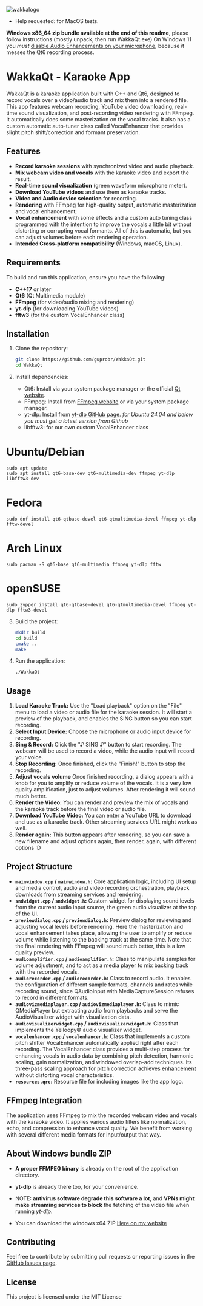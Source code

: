 
![wakkalogo](https://github.com/user-attachments/assets/0dc389ce-0678-4eaf-a888-04ba306ff2b4)

- Help requested: for MacOS tests. 

**Windows x86_64 zip bundle available at the end of this readme**, please follow instructions (mostly unpack, then run WakkaQt.exe)
On Windows 11 you *must* [disable Audio Enhancements on your microphone](https://support.microsoft.com/en-us/topic/disable-audio-enhancements-0ec686c4-8d79-4588-b7e7-9287dd296f72#:~:text=To%20disable%20audio%20enhancements%3A,Device%20Properties%20%3EAdditional%20device%20properties), because it messes the Qt6 recording process.

# WakkaQt - Karaoke App

WakkaQt is a karaoke application built with C++ and Qt6, designed to record vocals over a video/audio track and mix them into a rendered file. This app features webcam recording, YouTube video downloading, real-time sound visualization, and post-recording video rendering with FFmpeg. It automatically does some masterization on the vocal tracks. It also has a custom automatic auto-tuner class called VocalEnhancer that provides slight pitch shift/correction and formant preservation.

## Features

- **Record karaoke sessions** with synchronized video and audio playback.
- **Mix webcam video and vocals** with the karaoke video and export the result.
- **Real-time sound visualization** (green waveform microphone meter).
- **Download YouTube videos** and use them as karaoke tracks.
- **Video and Audio device selection** for recording.
- **Rendering** with FFmpeg for high-quality output, automatic masterization and vocal enhancement;
- **Vocal enhancement** with some effects and a custom auto tuning class programmed with the intention to improve the vocals a little bit without distorting or corrupting vocal formants. All of this is automatic, but you can adjust volumes before each rendering operation.
- **Intended Cross-platform compatibility** (Windows, macOS, Linux).

## Requirements

To build and run this application, ensure you have the following:

- **C++17** or later
- **Qt6** (Qt Multimedia module)
- **FFmpeg** (for video/audio mixing and rendering)
- **yt-dlp** (for downloading YouTube videos)
- **fftw3** (for the custom VocalEnhancer class)

## Installation

1. Clone the repository:

    ```bash
    git clone https://github.com/guprobr/WakkaQt.git
    cd WakkaQt
    ```

2. Install dependencies:
   
    - Qt6: Install via your system package manager or the official [Qt website](https://www.qt.io/).
    - FFmpeg: Install from [FFmpeg website](https://ffmpeg.org/) or via your system package manager.
    - yt-dlp: Install from [yt-dlp GitHub page](https://github.com/yt-dlp/yt-dlp). *for Ubuntu 24.04 and below you must get a latest version from Github*
    - libfftw3: for our own custom VocalEnhancer class

# Ubuntu/Debian
```
sudo apt update
sudo apt install qt6-base-dev qt6-multimedia-dev ffmpeg yt-dlp libfftw3-dev
```
# Fedora
```
sudo dnf install qt6-qtbase-devel qt6-qtmultimedia-devel ffmpeg yt-dlp fftw-devel
```
# Arch Linux
```
sudo pacman -S qt6-base qt6-multimedia ffmpeg yt-dlp fftw
```
# openSUSE
```
sudo zypper install qt6-qtbase-devel qt6-qtmultimedia-devel ffmpeg yt-dlp fftw3-devel
```

3. Build the project:

    ```bash
    mkdir build
    cd build
    cmake ..
    make
    ```

4. Run the application:

    ```bash
    ./WakkaQt
    ```

## Usage

1. **Load Karaoke Track:** Use the "Load playback" option on the "File" menu to load a video or audio file for the karaoke session. It will start a preview of the playback, and enables the SING button so you can start recording.
2. **Select Input Device:** Choose the microphone or audio input device for recording.
3. **Sing & Record:** Click the "♪ SING ♪" button to start recording. The webcam will be used to record a video, while the audio input will record your voice.
4. **Stop Recording:** Once finished, click the "Finish!" button to stop the recording.
5. **Adjust vocals volume** Once finished recording, a dialog appears with a knob for you to amplify or reduce volume of the vocals. It is a very low quality amplification, just to adjust volumes. After rendering it will sound much better.
6. **Render the Video:** You can render and preview the mix of vocals and the karaoke track before the final video or audio file.
7. **Download YouTube Video:** You can enter a YouTube URL to download and use as a karaoke track. Other streaming services URL might work as well.
8. **Render again:** This button appears after rendering, so you can save a new filename and adjust options again, then render, again, with different options :D

## Project Structure

- **`mainwindow.cpp` / `mainwindow.h`:** Core application logic, including UI setup and media control, audio and video recording orchestration, playback downloads from streaming services and rendering.
- **`sndwidget.cpp` / `sndwidget.h`:** Custom widget for displaying sound levels from the current audio input source, the green audio visualizer at the top of the UI.
- **`previewdialog.cpp` / `previewdialog.h`:** Preview dialog for reviewing and adjusting vocal levels before rendering. Here the masterization and vocal enhancement takes place, allowing the user to amplify or reduce volume while listening to the backing track at the same time. Note that the final rendering with FFmpeg will sound much better, this is a low quality preview.
- **`audioamplifier.cpp` / `audioamplifier.h`:** Class to manipulate samples for volume adjustment, and to act as a media player to mix backing track with the recorded vocals.
- **`audiorecorder.cpp` / `audiorecorder.h`:** Class to record audio. It enables the configuration of different sample formats, channels and rates while recording sound, since QAudioInput with MediaCaptureSession refuses to record in different formats.
- **`audiovizmediaplayer.cpp` / `audiovizmediaplayer.h`:** Class to mimic QMediaPlayer but extracting audio from playbacks and serve the AudioVisualizer widget with visualization data.
- **`audiovisualizerwidget.cpp` / `audiovisualizerwidget.h`:** Class that implements the Yelloopy© audio visualizer widget.
- **`vocalenhancer.cpp` / `vocalenhancer.h`:** Class that implements a custom pitch shifter VocalEnhancer automatically applied right after each recording. The VocalEnhancer class provides a multi-step process for enhancing vocals in audio data by combining pitch detection, harmonic scaling, gain normalization, and windowed overlap-add techniques. Its three-pass scaling approach for pitch correction achieves enhancement without distorting vocal characteristics.
- **`resources.qrc`:** Resource file for including images like the app logo.

## FFmpeg Integration

The application uses FFmpeg to mix the recorded webcam video and vocals with the karaoke video. It applies various audio filters like normalization, echo, and compression to enhance vocal quality. We benefit from working with several different media formats for input/output that way.

## About Windows bundle ZIP

  - **A proper FFMPEG binary** is already on the root of the application directory.
  - **yt-dlp** is already there too, for your convenience.
  - NOTE: **antivirus software degrade this software a lot**, and **VPNs might make streaming services to block** the fetching of the video file when running *yt-dlp*.
    
  - You can download the windows x64 ZIP [Here on my website](https://gu.pro.br/WakkaQt-mswinX64.zip)

## Contributing

Feel free to contribute by submitting pull requests or reporting issues in the [GitHub Issues page](https://github.com/guprobr/WakkaQt/issues).

## License

This project is licensed under the MIT License

